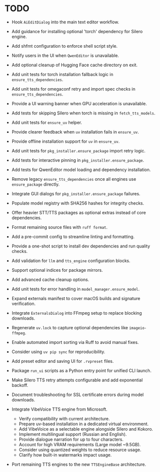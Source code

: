 # TODO

- Hook `AiEditDialog` into the main text editor workflow.
- Add guidance for installing optional 'torch' dependency for Silero engine.
- Add shfmt configuration to enforce shell script style.
- Notify users in the UI when `QwenEditor` is unavailable.
- Add optional cleanup of Hugging Face cache directory on exit.
- Add unit tests for torch installation fallback logic in `ensure_tts_dependencies`.
- Add unit tests for omegaconf retry and import spec checks in `ensure_tts_dependencies`.
- Provide a UI warning banner when GPU acceleration is unavailable.
- Add tests for skipping Silero when torch is missing in `fetch_tts_models`.
- Add unit tests for `ensure_uv` helper.
- Provide clearer feedback when `uv` installation fails in `ensure_uv`.
- Provide offline installation support for `uv` in `ensure_uv`.
- Add unit tests for `pkg_installer.ensure_package` import retry logic.
- Add tests for interactive pinning in `pkg_installer.ensure_package`.
- Add tests for QwenEditor model loading and dependency installation.
- Remove legacy `ensure_tts_dependencies` once all engines use `ensure_package` directly.
- Integrate GUI dialogs for `pkg_installer.ensure_package` failures.
- Populate model registry with SHA256 hashes for integrity checks.
- Offer heavier STT/TTS packages as optional extras instead of core dependencies.
- Format remaining source files with `ruff format`.
- Add a pre-commit config to streamline linting and formatting.
- Provide a one-shot script to install dev dependencies and run quality checks.
- Add validation for `llm` and `tts_engine` configuration blocks.
- Support optional indices for package mirrors.
- Add advanced cache cleanup options.
- Add unit tests for error handling in `model_manager.ensure_model`.
- Expand externals manifest to cover macOS builds and signature verification.
- Integrate `ExternalsDialog` into FFmpeg setup to replace blocking downloads.
- Regenerate `uv.lock` to capture optional dependencies like `imageio-ffmpeg`.
- Enable automated import sorting via Ruff to avoid manual fixes.
- Consider using `uv pip sync` for reproducibility.
- Add preset editor and saving UI for `.rvpreset` files.

- Package `run_ui` scripts as a Python entry point for unified CLI launch.
- Make Silero TTS retry attempts configurable and add exponential backoff.
- Document troubleshooting for SSL certificate errors during model downloads.
- Integrate VibeVoice TTS engine from Microsoft.
  - Verify compatibility with current architecture.
  - Prepare uv-based installation in a dedicated virtual environment.
  - Add VibeVoice as a selectable engine alongside Silero and Kokoro.
  - Implement multilingual support (Russian and English).
  - Provide dialogue narration for up to four characters.
  - Account for high VRAM requirements (Large model ~9.5GB).
  - Consider using quantized weights to reduce resource usage.
  - Clarify how built-in watermarks impact usage.
- Port remaining TTS engines to the new `TTSEngineBase` architecture.
